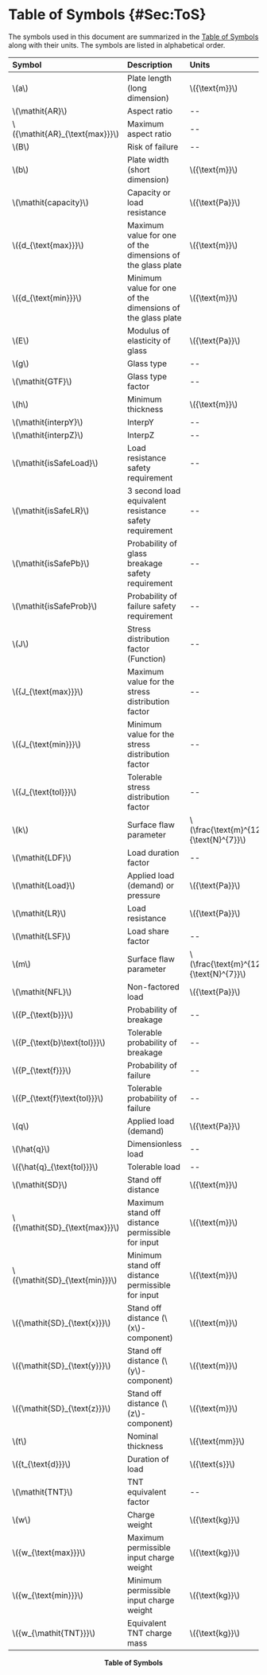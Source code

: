 # Table of Symbols {#Sec:ToS}

The symbols used in this document are summarized in the [Table of Symbols](./SecToS.md#Table:ToS) along with their units. The symbols are listed in alphabetical order.

<div id="Table:ToS"></div>

|Symbol                           |Description                                               |Units                                   |
|:--------------------------------|:---------------------------------------------------------|:---------------------------------------|
|\\(a\\)                          |Plate length (long dimension)                             |\\({\text{m}}\\)                        |
|\\(\mathit{AR}\\)                |Aspect ratio                                              |--                                      |
|\\({\mathit{AR}\_{\text{max}}}\\)|Maximum aspect ratio                                      |--                                      |
|\\(B\\)                          |Risk of failure                                           |--                                      |
|\\(b\\)                          |Plate width (short dimension)                             |\\({\text{m}}\\)                        |
|\\(\mathit{capacity}\\)          |Capacity or load resistance                               |\\({\text{Pa}}\\)                       |
|\\({d\_{\text{max}}}\\)          |Maximum value for one of the dimensions of the glass plate|\\({\text{m}}\\)                        |
|\\({d\_{\text{min}}}\\)          |Minimum value for one of the dimensions of the glass plate|\\({\text{m}}\\)                        |
|\\(E\\)                          |Modulus of elasticity of glass                            |\\({\text{Pa}}\\)                       |
|\\(g\\)                          |Glass type                                                |--                                      |
|\\(\mathit{GTF}\\)               |Glass type factor                                         |--                                      |
|\\(h\\)                          |Minimum thickness                                         |\\({\text{m}}\\)                        |
|\\(\mathit{interpY}\\)           |InterpY                                                   |--                                      |
|\\(\mathit{interpZ}\\)           |InterpZ                                                   |--                                      |
|\\(\mathit{isSafeLoad}\\)        |Load resistance safety requirement                        |--                                      |
|\\(\mathit{isSafeLR}\\)          |3 second load equivalent resistance safety requirement    |--                                      |
|\\(\mathit{isSafePb}\\)          |Probability of glass breakage safety requirement          |--                                      |
|\\(\mathit{isSafeProb}\\)        |Probability of failure safety requirement                 |--                                      |
|\\(J\\)                          |Stress distribution factor (Function)                     |--                                      |
|\\({J\_{\text{max}}}\\)          |Maximum value for the stress distribution factor          |--                                      |
|\\({J\_{\text{min}}}\\)          |Minimum value for the stress distribution factor          |--                                      |
|\\({J\_{\text{tol}}}\\)          |Tolerable stress distribution factor                      |--                                      |
|\\(k\\)                          |Surface flaw parameter                                    |\\(\frac{\text{m}^{12}}{\text{N}^{7}}\\)|
|\\(\mathit{LDF}\\)               |Load duration factor                                      |--                                      |
|\\(\mathit{Load}\\)              |Applied load (demand) or pressure                         |\\({\text{Pa}}\\)                       |
|\\(\mathit{LR}\\)                |Load resistance                                           |\\({\text{Pa}}\\)                       |
|\\(\mathit{LSF}\\)               |Load share factor                                         |--                                      |
|\\(m\\)                          |Surface flaw parameter                                    |\\(\frac{\text{m}^{12}}{\text{N}^{7}}\\)|
|\\(\mathit{NFL}\\)               |Non-factored load                                         |\\({\text{Pa}}\\)                       |
|\\({P\_{\text{b}}}\\)            |Probability of breakage                                   |--                                      |
|\\({P\_{\text{b}\text{tol}}}\\)  |Tolerable probability of breakage                         |--                                      |
|\\({P\_{\text{f}}}\\)            |Probability of failure                                    |--                                      |
|\\({P\_{\text{f}\text{tol}}}\\)  |Tolerable probability of failure                          |--                                      |
|\\(q\\)                          |Applied load (demand)                                     |\\({\text{Pa}}\\)                       |
|\\(\hat{q}\\)                    |Dimensionless load                                        |--                                      |
|\\({\hat{q}\_{\text{tol}}}\\)    |Tolerable load                                            |--                                      |
|\\(\mathit{SD}\\)                |Stand off distance                                        |\\({\text{m}}\\)                        |
|\\({\mathit{SD}\_{\text{max}}}\\)|Maximum stand off distance permissible for input          |\\({\text{m}}\\)                        |
|\\({\mathit{SD}\_{\text{min}}}\\)|Minimum stand off distance permissible for input          |\\({\text{m}}\\)                        |
|\\({\mathit{SD}\_{\text{x}}}\\)  |Stand off distance (\\(x\\)-component)                    |\\({\text{m}}\\)                        |
|\\({\mathit{SD}\_{\text{y}}}\\)  |Stand off distance (\\(y\\)-component)                    |\\({\text{m}}\\)                        |
|\\({\mathit{SD}\_{\text{z}}}\\)  |Stand off distance (\\(z\\)-component)                    |\\({\text{m}}\\)                        |
|\\(t\\)                          |Nominal thickness                                         |\\({\text{mm}}\\)                       |
|\\({t\_{\text{d}}}\\)            |Duration of load                                          |\\({\text{s}}\\)                        |
|\\(\mathit{TNT}\\)               |TNT equivalent factor                                     |--                                      |
|\\(w\\)                          |Charge weight                                             |\\({\text{kg}}\\)                       |
|\\({w\_{\text{max}}}\\)          |Maximum permissible input charge weight                   |\\({\text{kg}}\\)                       |
|\\({w\_{\text{min}}}\\)          |Minimum permissible input charge weight                   |\\({\text{kg}}\\)                       |
|\\({w\_{\mathit{TNT}}}\\)        |Equivalent TNT charge mass                                |\\({\text{kg}}\\)                       |

**<p align="center">Table of Symbols</p>**
